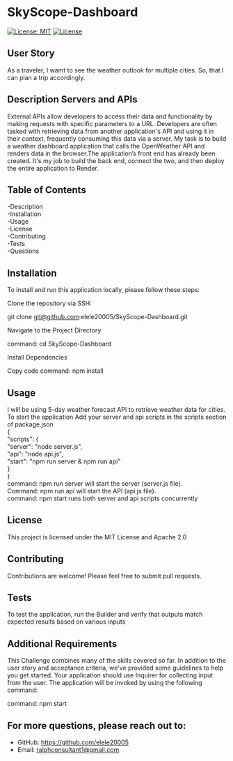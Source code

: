 # SkyScope-Dashboard
[![License: MIT](https://img.shields.io/badge/License-MIT-yellow.svg)](https://opensource.org/licenses/MIT) 
[![License](https://img.shields.io/badge/License-Apache_2.0-blue.svg)](https://opensource.org/licenses/Apache-2.0) 

## User Story
As a traveler, I wamt to see the weather outlook for multiple cities. So, that I can plan a trip accordingly.

## Description Servers and APIs
External APIs allow developers to access their data and functionality by making requests with specific parameters to a URL. Developers are often tasked with retrieving data from another application's API and using it in their context, frequently consuming this data via a server. My task is to build a weather dashboard application that calls the OpenWeather API and renders data in the browser.The application’s front end has already been created. It's my job to build the back end, connect the two, and then deploy the entire application to Render.

## Table of Contents

-Description      
-Installation   
-Usage     
-License       
-Contributing       
-Tests        
-Questions

## Installation
To install and run this application locally, please follow these steps:

Clone the repository via SSH:

git clone git@github.com:elele20005/SkyScope-Dashboard.git
       
   Navigate to the Project Directory


 command: cd SkyScope-Dashboard
 
Install Dependencies

Copy code
command:  npm install

## Usage
I will be using 5-day weather forecast API to retrieve weather data for cities.
To start the application
Add your server and api scripts in the scripts section of package.json     
{         
"scripts": {      
 "server": "node server.js",      
   "api": "node api.js",         
    "start": "npm run server & npm run api"         
                 }           
}        
command: npm run server will start the server (server.js file).      
Command: npm run api will start the API (api.js file).          
command: npm start runs both server and api scripts concurrently

## License
This project is licensed under the MIT License and Apache 2.0

## Contributing
Contributions are welcome! Please feel free to submit pull requests.

## Tests
To test the application, run the Builder and verify that outputs match expected results based on various inputs


## Additional Requirements
This Challenge combines many of the skills covered so far. In addition to the user story and acceptance criteria, we've provided some guidelines to help you get started. Your application should use Inquirer for collecting input from the user. The application will be invoked by using the following command:

command:  npm start 

## For more questions, please reach out to:
 
- GitHub: https://github.com/elele20005
- Email: ralphconsultant1@gmail.com
